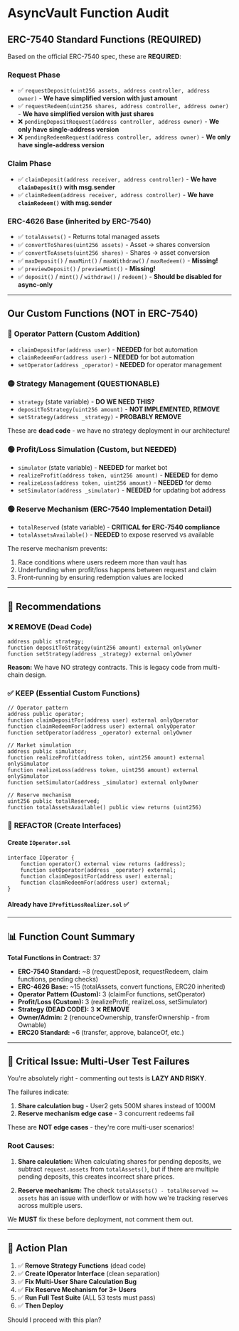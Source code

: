 # AsyncVault Function Audit

## ERC-7540 Standard Functions (REQUIRED)

Based on the official ERC-7540 spec, these are **REQUIRED**:

### Request Phase
- ✅ `requestDeposit(uint256 assets, address controller, address owner)` - **We have simplified version with just amount**
- ✅ `requestRedeem(uint256 shares, address controller, address owner)` - **We have simplified version with just shares**
- ❌ `pendingDepositRequest(address controller, address owner)` - **We only have single-address version**
- ❌ `pendingRedeemRequest(address controller, address owner)` - **We only have single-address version**

### Claim Phase  
- ✅ `claimDeposit(address receiver, address controller)` - **We have `claimDeposit()` with msg.sender**
- ✅ `claimRedeem(address receiver, address controller)` - **We have `claimRedeem()` with msg.sender**

### ERC-4626 Base (inherited by ERC-7540)
- ✅ `totalAssets()` - Returns total managed assets
- ✅ `convertToShares(uint256 assets)` - Asset → shares conversion
- ✅ `convertToAssets(uint256 shares)` - Shares → asset conversion
- ✅ `maxDeposit()` / `maxMint()` / `maxWithdraw()` / `maxRedeem()` - **Missing!**
- ✅ `previewDeposit()` / `previewMint()` - **Missing!**
- ✅ `deposit()` / `mint()` / `withdraw()` / `redeem()` - **Should be disabled for async-only**

---

## Our Custom Functions (NOT in ERC-7540)

### 🔴 **Operator Pattern (Custom Addition)**
- `claimDepositFor(address user)` - **NEEDED** for bot automation
- `claimRedeemFor(address user)` - **NEEDED** for bot automation  
- `setOperator(address _operator)` - **NEEDED** for operator management

### 🟡 **Strategy Management (QUESTIONABLE)**
- `strategy` (state variable) - **DO WE NEED THIS?**
- `depositToStrategy(uint256 amount)` - **NOT IMPLEMENTED, REMOVE**
- `setStrategy(address _strategy)` - **PROBABLY REMOVE**

These are **dead code** - we have no strategy deployment in our architecture!

### 🟢 **Profit/Loss Simulation (Custom, but NEEDED)**
- `simulator` (state variable) - **NEEDED** for market bot
- `realizeProfit(address token, uint256 amount)` - **NEEDED** for demo
- `realizeLoss(address token, uint256 amount)` - **NEEDED** for demo
- `setSimulator(address _simulator)` - **NEEDED** for updating bot address

### 🟢 **Reserve Mechanism (ERC-7540 Implementation Detail)**
- `totalReserved` (state variable) - **CRITICAL for ERC-7540 compliance**
- `totalAssetsAvailable()` - **NEEDED** to expose reserved vs available

The reserve mechanism prevents:
1. Race conditions where users redeem more than vault has
2. Underfunding when profit/loss happens between request and claim
3. Front-running by ensuring redemption values are locked

---

## 🎯 Recommendations

### ❌ **REMOVE (Dead Code)**
```solidity
address public strategy;
function depositToStrategy(uint256 amount) external onlyOwner
function setStrategy(address _strategy) external onlyOwner
```
**Reason:** We have NO strategy contracts. This is legacy code from multi-chain design.

### ✅ **KEEP (Essential Custom Functions)**
```solidity
// Operator pattern
address public operator;
function claimDepositFor(address user) external onlyOperator
function claimRedeemFor(address user) external onlyOperator  
function setOperator(address _operator) external onlyOwner

// Market simulation
address public simulator;
function realizeProfit(address token, uint256 amount) external onlySimulator
function realizeLoss(address token, uint256 amount) external onlySimulator
function setSimulator(address _simulator) external onlyOwner

// Reserve mechanism
uint256 public totalReserved;
function totalAssetsAvailable() public view returns (uint256)
```

### 🔄 **REFACTOR (Create Interfaces)**

#### Create `IOperator.sol`
```solidity
interface IOperator {
    function operator() external view returns (address);
    function setOperator(address _operator) external;
    function claimDepositFor(address user) external;
    function claimRedeemFor(address user) external;
}
```

#### Already have `IProfitLossRealizer.sol` ✅

---

## 📊 Function Count Summary

**Total Functions in Contract:** 37
- **ERC-7540 Standard:** ~8 (requestDeposit, requestRedeem, claim functions, pending checks)
- **ERC-4626 Base:** ~15 (totalAssets, convert functions, ERC20 inherited)
- **Operator Pattern (Custom):** 3 (claimFor functions, setOperator)
- **Profit/Loss (Custom):** 3 (realizeProfit, realizeLoss, setSimulator)
- **Strategy (DEAD CODE):** 3 ❌ **REMOVE**
- **Owner/Admin:** 2 (renounceOwnership, transferOwnership - from Ownable)
- **ERC20 Standard:** ~6 (transfer, approve, balanceOf, etc.)

---

## 🚨 Critical Issue: Multi-User Test Failures

You're absolutely right - commenting out tests is **LAZY AND RISKY**.

The failures indicate:
1. **Share calculation bug** - User2 gets 500M shares instead of 1000M
2. **Reserve mechanism edge case** - 3 concurrent redeems fail

These are **NOT edge cases** - they're core multi-user scenarios!

### Root Causes:
1. **Share calculation:** When calculating shares for pending deposits, we subtract `request.assets` from `totalAssets()`, but if there are multiple pending deposits, this creates incorrect share prices.

2. **Reserve mechanism:** The check `totalAssets() - totalReserved >= assets` has an issue with underflow or with how we're tracking reserves across multiple users.

We **MUST** fix these before deployment, not comment them out.

---

## 🎯 Action Plan

1. ✅ **Remove Strategy Functions** (dead code)
2. ✅ **Create IOperator Interface** (clean separation)
3. ✅ **Fix Multi-User Share Calculation Bug**
4. ✅ **Fix Reserve Mechanism for 3+ Users**
5. ✅ **Run Full Test Suite** (ALL 53 tests must pass)
6. ✅ **Then Deploy**

Should I proceed with this plan?

